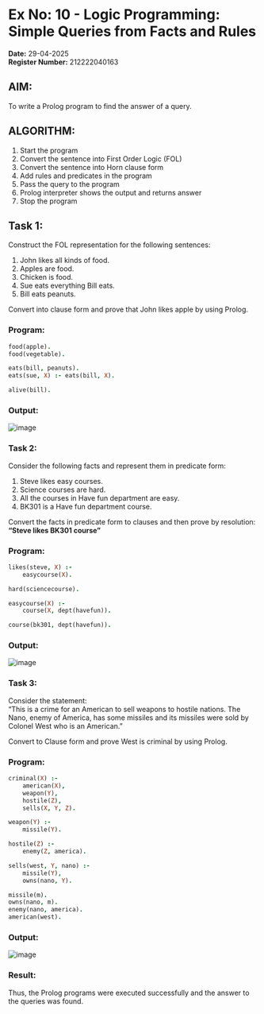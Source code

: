 # Ex No: 10 - Logic Programming: Simple Queries from Facts and Rules

**Date:** 29-04-2025  
**Register Number:** 212222040163  

## AIM:  
To write a Prolog program to find the answer of a query.

## ALGORITHM:  
1. Start the program  
2. Convert the sentence into First Order Logic (FOL)  
3. Convert the sentence into Horn clause form  
4. Add rules and predicates in the program  
5. Pass the query to the program  
6. Prolog interpreter shows the output and returns answer  
7. Stop the program

## Task 1:  
Construct the FOL representation for the following sentences:  
1. John likes all kinds of food.  
2. Apples are food.  
3. Chicken is food.  
4. Sue eats everything Bill eats.  
5. Bill eats peanuts.  

Convert into clause form and prove that John likes apple by using Prolog.

### Program:
```prolog
food(apple).
food(vegetable).

eats(bill, peanuts).
eats(sue, X) :- eats(bill, X).

alive(bill).
```

### Output:
![image](https://github.com/user-attachments/assets/5a21172e-864e-45ca-8184-88d1b2aa4501)


### Task 2:
Consider the following facts and represent them in predicate form:  
1. Steve likes easy courses.  
2. Science courses are hard.  
3. All the courses in Have fun department are easy.  
4. BK301 is a Have fun department course.  

Convert the facts in predicate form to clauses and then prove by resolution:  
**“Steve likes BK301 course”**

### Program:
```prolog
likes(steve, X) :-
    easycourse(X).

hard(sciencecourse).

easycourse(X) :-
    course(X, dept(havefun)).

course(bk301, dept(havefun)).
```

### Output:
![image](https://github.com/user-attachments/assets/4d998175-a043-4cf8-942f-981fb6765555)

### Task 3:
Consider the statement:  
“This is a crime for an American to sell weapons to hostile nations. The Nano, enemy of America, has some missiles and its missiles were sold by Colonel West who is an American.”  

Convert to Clause form and prove West is criminal by using Prolog.

### Program:
```prolog
criminal(X) :- 
    american(X),
    weapon(Y),
    hostile(Z),
    sells(X, Y, Z).

weapon(Y) :- 
    missile(Y).

hostile(Z) :- 
    enemy(Z, america).  

sells(west, Y, nano) :- 
    missile(Y),
    owns(nano, Y).

missile(m).
owns(nano, m).
enemy(nano, america).
american(west).
```

### Output:
![image](https://github.com/user-attachments/assets/b0abca73-6685-4401-895d-29acb6f74ada)

### Result:
Thus, the Prolog programs were executed successfully and the answer to the queries was found.

